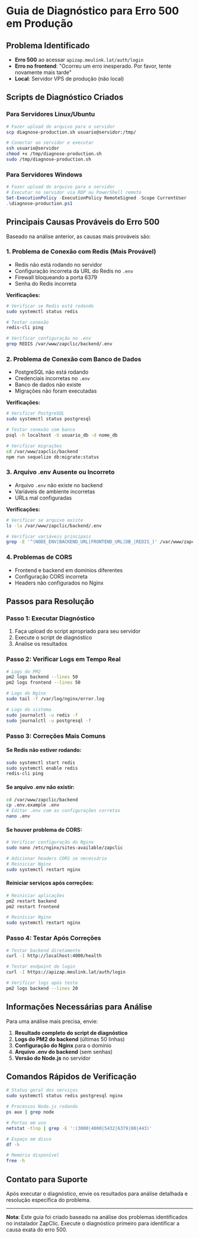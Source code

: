 # Guia de Diagnóstico para Erro 500 em Produção

## Problema Identificado
- **Erro 500** ao acessar `apizap.meulink.lat/auth/login`
- **Erro no frontend**: "Ocorreu um erro inesperado. Por favor, tente novamente mais tarde"
- **Local**: Servidor VPS de produção (não local)

## Scripts de Diagnóstico Criados

### Para Servidores Linux/Ubuntu
```bash
# Fazer upload do arquivo para o servidor
scp diagnose-production.sh usuario@servidor:/tmp/

# Conectar ao servidor e executar
ssh usuario@servidor
chmod +x /tmp/diagnose-production.sh
sudo /tmp/diagnose-production.sh
```

### Para Servidores Windows
```powershell
# Fazer upload do arquivo para o servidor
# Executar no servidor via RDP ou PowerShell remoto
Set-ExecutionPolicy -ExecutionPolicy RemoteSigned -Scope CurrentUser
.\diagnose-production.ps1
```

## Principais Causas Prováveis do Erro 500

Baseado na análise anterior, as causas mais prováveis são:

### 1. **Problema de Conexão com Redis** (Mais Provável)
- Redis não está rodando no servidor
- Configuração incorreta da URL do Redis no `.env`
- Firewall bloqueando a porta 6379
- Senha do Redis incorreta

**Verificações:**
```bash
# Verificar se Redis está rodando
sudo systemctl status redis

# Testar conexão
redis-cli ping

# Verificar configuração no .env
grep REDIS /var/www/zapclic/backend/.env
```

### 2. **Problema de Conexão com Banco de Dados**
- PostgreSQL não está rodando
- Credenciais incorretas no `.env`
- Banco de dados não existe
- Migrações não foram executadas

**Verificações:**
```bash
# Verificar PostgreSQL
sudo systemctl status postgresql

# Testar conexão com banco
psql -h localhost -U usuario_db -d nome_db

# Verificar migrações
cd /var/www/zapclic/backend
npm run sequelize db:migrate:status
```

### 3. **Arquivo .env Ausente ou Incorreto**
- Arquivo `.env` não existe no backend
- Variáveis de ambiente incorretas
- URLs mal configuradas

**Verificações:**
```bash
# Verificar se arquivo existe
ls -la /var/www/zapclic/backend/.env

# Verificar variáveis principais
grep -E '^(NODE_ENV|BACKEND_URL|FRONTEND_URL|DB_|REDIS_)' /var/www/zapclic/backend/.env
```

### 4. **Problemas de CORS**
- Frontend e backend em domínios diferentes
- Configuração CORS incorreta
- Headers não configurados no Nginx

## Passos para Resolução

### Passo 1: Executar Diagnóstico
1. Faça upload do script apropriado para seu servidor
2. Execute o script de diagnóstico
3. Analise os resultados

### Passo 2: Verificar Logs em Tempo Real
```bash
# Logs do PM2
pm2 logs backend --lines 50
pm2 logs frontend --lines 50

# Logs do Nginx
sudo tail -f /var/log/nginx/error.log

# Logs do sistema
sudo journalctl -u redis -f
sudo journalctl -u postgresql -f
```

### Passo 3: Correções Mais Comuns

#### Se Redis não estiver rodando:
```bash
sudo systemctl start redis
sudo systemctl enable redis
redis-cli ping
```

#### Se arquivo .env não existir:
```bash
cd /var/www/zapclic/backend
cp .env.example .env
# Editar .env com as configurações corretas
nano .env
```

#### Se houver problema de CORS:
```bash
# Verificar configuração do Nginx
sudo nano /etc/nginx/sites-available/zapclic

# Adicionar headers CORS se necessário
# Reiniciar Nginx
sudo systemctl restart nginx
```

#### Reiniciar serviços após correções:
```bash
# Reiniciar aplicações
pm2 restart backend
pm2 restart frontend

# Reiniciar Nginx
sudo systemctl restart nginx
```

### Passo 4: Testar Após Correções
```bash
# Testar backend diretamente
curl -I http://localhost:4000/health

# Testar endpoint de login
curl -I https://apizap.meulink.lat/auth/login

# Verificar logs após teste
pm2 logs backend --lines 20
```

## Informações Necessárias para Análise

Para uma análise mais precisa, envie:

1. **Resultado completo do script de diagnóstico**
2. **Logs do PM2 do backend** (últimas 50 linhas)
3. **Configuração do Nginx** para o domínio
4. **Arquivo .env do backend** (sem senhas)
5. **Versão do Node.js** no servidor

## Comandos Rápidos de Verificação

```bash
# Status geral dos serviços
sudo systemctl status redis postgresql nginx

# Processos Node.js rodando
ps aux | grep node

# Portas em uso
netstat -tlnp | grep -E ':(3000|4000|5432|6379|80|443)'

# Espaço em disco
df -h

# Memória disponível
free -h
```

## Contato para Suporte

Após executar o diagnóstico, envie os resultados para análise detalhada e resolução específica do problema.

---

**Nota**: Este guia foi criado baseado na análise dos problemas identificados no instalador ZapClic. Execute o diagnóstico primeiro para identificar a causa exata do erro 500.